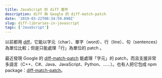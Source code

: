 ```yaml
---
title: JavaScript 的 diff 套件
description: diff 與 Google 的 diff-match-patch
date: '2019-03-22T08:34:59.090Z'
slug: diff-libraries-in-javascript
tags: ['JavaScript']
---
```


以前都用 [diff](https://www.npmjs.com/package/diff)，它能以字元（char）、單字（word）、行（line）、句（sentences）為單位比較；但是只能處理「行」為單位的 patch 。

最近發現 Google 的 [diff-match-patch](https://github.com/google/diff-match-patch) 能處理「字元」的 patch，而且支援非常多語言（C++、C#、Java、JavaScript、Python、……）。也有人把它包成 npm package：[diff-match-patch](https://www.npmjs.com/package/diff-match-patch)。